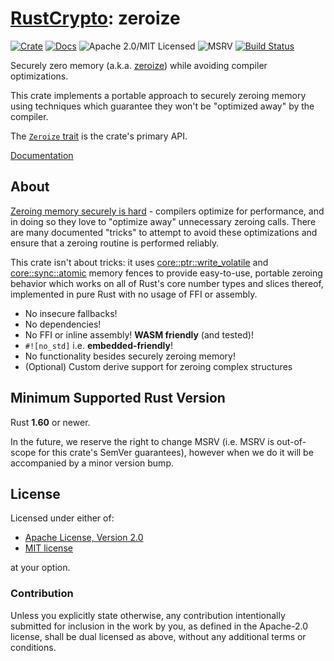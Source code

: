 # [RustCrypto]: zeroize

[![Crate][crate-image]][crate-link]
[![Docs][docs-image]][docs-link]
![Apache 2.0/MIT Licensed][license-image]
![MSRV][rustc-image]
[![Build Status][build-image]][build-link]

Securely zero memory (a.k.a. [zeroize]) while avoiding compiler optimizations.

This crate implements a portable approach to securely zeroing memory using
techniques which guarantee they won't be "optimized away" by the compiler.

The [`Zeroize` trait] is the crate's primary API.

[Documentation]

## About

[Zeroing memory securely is hard] - compilers optimize for performance, and
in doing so they love to "optimize away" unnecessary zeroing calls. There are
many documented "tricks" to attempt to avoid these optimizations and ensure
that a zeroing routine is performed reliably.

This crate isn't about tricks: it uses [core::ptr::write_volatile]
and [core::sync::atomic] memory fences to provide easy-to-use, portable
zeroing behavior which works on all of Rust's core number types and slices
thereof, implemented in pure Rust with no usage of FFI or assembly.

- No insecure fallbacks!
- No dependencies!
- No FFI or inline assembly! **WASM friendly** (and tested)!
- `#![no_std]` i.e. **embedded-friendly**!
- No functionality besides securely zeroing memory!
- (Optional) Custom derive support for zeroing complex structures

## Minimum Supported Rust Version

Rust **1.60** or newer.

In the future, we reserve the right to change MSRV (i.e. MSRV is out-of-scope
for this crate's SemVer guarantees), however when we do it will be accompanied by
a minor version bump.

## License

Licensed under either of:

- [Apache License, Version 2.0](http://www.apache.org/licenses/LICENSE-2.0)
- [MIT license](http://opensource.org/licenses/MIT)

at your option.

### Contribution

Unless you explicitly state otherwise, any contribution intentionally submitted
for inclusion in the work by you, as defined in the Apache-2.0 license, shall be
dual licensed as above, without any additional terms or conditions.

[//]: # 'badges'
[crate-image]: https://img.shields.io/crates/v/zeroize.svg
[crate-link]: https://crates.io/crates/zeroize
[docs-image]: https://docs.rs/zeroize/badge.svg
[docs-link]: https://docs.rs/zeroize/
[license-image]: https://img.shields.io/badge/license-Apache2.0/MIT-blue.svg
[rustc-image]: https://img.shields.io/badge/rustc-1.60+-blue.svg
[build-image]: https://github.com/RustCrypto/utils/actions/workflows/zeroize.yml/badge.svg
[build-link]: https://github.com/RustCrypto/utils/actions/workflows/zeroize.yml
[//]: # 'general links'
[RustCrypto]: https://github.com/RustCrypto
[zeroize]: https://en.wikipedia.org/wiki/Zeroisation
[`Zeroize` trait]: https://docs.rs/zeroize/latest/zeroize/trait.Zeroize.html
[Documentation]: https://docs.rs/zeroize/
[Zeroing memory securely is hard]: http://www.daemonology.net/blog/2014-09-04-how-to-zero-a-buffer.html
[core::ptr::write_volatile]: https://doc.rust-lang.org/core/ptr/fn.write_volatile.html
[core::sync::atomic]: https://doc.rust-lang.org/stable/core/sync/atomic/index.html
[good cryptographic hygiene]: https://github.com/veorq/cryptocoding#clean-memory-of-secret-data
